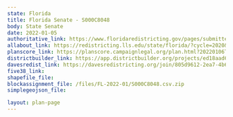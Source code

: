 ```yaml
---
state: Florida
title: Florida Senate - S000C8048
body: State Senate
date: 2022-01-05
authoritative_link: https://www.floridaredistricting.gov/pages/submitted-plans
allabout_link: https://redistricting.lls.edu/state/florida/?cycle=2020&level=State%20Upper&startdate=
planscore_link: https://planscore.campaignlegal.org/plan.html?20220106T144208.387536057Z
districtbuilder_link: https://app.districtbuilder.org/projects/ed18aad6-fe81-47dd-9b93-63a004eb295c
davesredist_link: https://davesredistricting.org/join/805d9612-2ea7-4b65-aadf-51b5eb0252fd
five38_link:
shapefile_file:
blockassignment_file: /files/FL-2022-01/S000C8048.csv.zip
simplegeojson_file:

layout: plan-page
---
```

